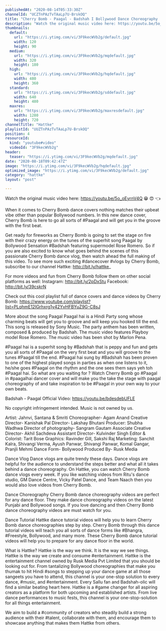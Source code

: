 ```yaml
---
publishedAt: "2020-08-14T05:33:30Z"
channelId: "UCZTnPAzTvTAaLp7U-BrskOQ"
title: "Cherry Bomb - Paagal - Badshah I Bollywood Dance Choreography | Hattke"
description: "Watch the original music video here: https://youtu.be/5o_oEyrnV4Q 😁  😍  👈 \n\nWhen it comes to Cherry Bomb dance covers nothing matches their upbeat vibe other than popular Bollywood numbers. In this new dance cover, Cherry Bomb is here to go all sorts of #Paagal and will get you in the groove with the first beat.\n\nGet ready for fireworks as Cherry Bomb is going to set the stage on fire with their crazy energy on the tunes of the superhit song Paagal by Bollywood Sensation #Badshah featuring supermodel Rose Romero. So if you are also excited to know what goes behind the scenes of this passionate Cherry Bomb dance vlog, then watch ahead the full making of this video. To see more such exciting #dancecover #vlogs by Cherry Bomb, subscribe to our channel Hattke: http://bit.ly/hattke_\n\nFor more videos and fun from Cherry Bomb follow them on other social platforms as well: Instagram: http://bit.ly/2pDxStu \nFacebook: http://bit.ly/39cskrN \n\nCheck out this cool playlist full of dance covers and dance videos by Cherry Bomb: https://www.youtube.com/playlist?list=PLqhmE12IGrhxrg1y42YvHFBYuZ9G-C8sJ\n\nMore about the song Paagal \nPaagal hai is a Hindi Party song whose charming beats will get you to groove and will keep you hooked till the end. This song is released by Sony Music. The party anthem has been written, composed & produced by Badshah. The music video features Playboy model Rose Romero. The music video has been shot by Marlon Pena.\n\n#Paagal hai  is a superhit song by #Badshah that is peppy and fun and gets you all sorts of #Paagal on the very first beat and you will groove to the tunes #Paagal till the end. #Paagal hai sung by #Badshah has been proven to one of the highest played songs in parties as when one listens to it, he/she goes #Paagal on the rhythm and the one sees them says yeh toh #Paagal hai.\nSo what are you waiting for ? Watch Cherry Bomb go #Paagal  in #paagalhai dancer cover and will make you the take the stage with paagal choreography of and take inspiration to be #Paagal in your own way to your own beats. \n\nBadshah - Paagal\nOfficial Video: https://youtu.be/bdesdebUFLE\n\nNo copyright infringement intended. Music is not owned by us.\n\nArtist: Jahnvi, Santana & Smriti\nChoreographer- Agam Anand\nCreative Director- Kanishak Pal\nDirector- Lakshay Bhutani\nProducer: Shubha Wadhwa\nDirector of photography- Sangram Gautam\nAssociate Creative Director- Akhil Sachdeva\nAssistant Director- Kulvinder Singh\nEditor & Colorist: Tarit Bose\nGraphics: Ravinder Gill, Sakshi Raj\nMarketing: Sanchit Kalra, Shivangi Verma, Ayush Panwar, Shivangi Panwar, Komal Gangar, Pranjli Mehmi\nDance Form- Bollywood\nProduced By- Rusk Media\n\nDance Vlog\nDance vlogs are quite trendy these days. Dance vlogs are helpful for the audience to understand the steps better and what all it takes behind a dance choreography. On Hattke, you can watch Cherry Bomb dance vlogs every week. If you like watching videos from Ritu's dance studio, GM Dance Centre, Vicky Patel Dance, and Team Naach then you would also love videos from Cherry Bomb.\n\nDance Choreography\nCherry Bomb dance choreography videos are perfect for any dance floor. They make dance choreography videos on the latest Punjabi and Bollywood songs. If you love dancing and then Cherry Bomb dance choreography videos are must watch for you.\n\nDance Tutorial\nHattke dance tutorial videos will help you to learn Cherry Bomb dance choreographies step by step. Cherry Bomb through this dance tutorial videos will teach you all sorts of dance forms like #Bhangra, #Freestyle, Bollywood, and many more. These Cherry Bomb dance tutorial videos will help you to prepare for any dance floor in the world. \n\nWhat is Hattke? Hattke is the way we think. It is the way we see things. Hattke is the way we create and consume #entertainment. Hattke is the entertainment channel owned by Rusk Media Pvt Limited that you should be looking out for. From tantalizing Bollywood choreographies that make you thumak to hit Hindi #songs to stepping up your dance game at all those sangeets you have to attend, this channel is your one-stop solution to every dance, #music, and #entertainment. Every Sallu fan and Badshah-olic will find a similar beating heart here. Hattke is a #game changer for all aspiring creators as a platform for both upcoming and established artists. From live dance performances to music fests, this channel is your one-stop-solution for all things entertainment.\n\nWe aim to build a #community of creators who steadily build a strong audience with their #talent, collaborate with them, and encourage them to showcase anything that makes them Hattke from others."
thumbnails:
  default:
    url: "https://i.ytimg.com/vi/3F9kecWVb2g/default.jpg"
    width: 120
    height: 90
  medium:
    url: "https://i.ytimg.com/vi/3F9kecWVb2g/mqdefault.jpg"
    width: 320
    height: 180
  high:
    url: "https://i.ytimg.com/vi/3F9kecWVb2g/hqdefault.jpg"
    width: 480
    height: 360
  standard:
    url: "https://i.ytimg.com/vi/3F9kecWVb2g/sddefault.jpg"
    width: 640
    height: 480
  maxres:
    url: "https://i.ytimg.com/vi/3F9kecWVb2g/maxresdefault.jpg"
    width: 1280
    height: 720
channelTitle: "Hattke"
playlistId: "UUZTnPAzTvTAaLp7U-BrskOQ"
position: 4
resourceId:
  kind: "youtube#video"
  videoId: "3F9kecWVb2g"
header:
  teaser: "https://i.ytimg.com/vi/3F9kecWVb2g/mqdefault.jpg"
date: "2020-08-18T09:42:47Z"
image: "https://i.ytimg.com/vi/3F9kecWVb2g/hqdefault.jpg"
optimized_image: "https://i.ytimg.com/vi/3F9kecWVb2g/default.jpg"
category: "hattke"
layout: "post"

---
```

Watch the original music video here: https://youtu.be/5o_oEyrnV4Q 😁  😍  👈 

When it comes to Cherry Bomb dance covers nothing matches their upbeat vibe other than popular Bollywood numbers. In this new dance cover, Cherry Bomb is here to go all sorts of #Paagal and will get you in the groove with the first beat.

Get ready for fireworks as Cherry Bomb is going to set the stage on fire with their crazy energy on the tunes of the superhit song Paagal by Bollywood Sensation #Badshah featuring supermodel Rose Romero. So if you are also excited to know what goes behind the scenes of this passionate Cherry Bomb dance vlog, then watch ahead the full making of this video. To see more such exciting #dancecover #vlogs by Cherry Bomb, subscribe to our channel Hattke: http://bit.ly/hattke_

For more videos and fun from Cherry Bomb follow them on other social platforms as well: Instagram: http://bit.ly/2pDxStu 
Facebook: http://bit.ly/39cskrN 

Check out this cool playlist full of dance covers and dance videos by Cherry Bomb: https://www.youtube.com/playlist?list=PLqhmE12IGrhxrg1y42YvHFBYuZ9G-C8sJ

More about the song Paagal 
Paagal hai is a Hindi Party song whose charming beats will get you to groove and will keep you hooked till the end. This song is released by Sony Music. The party anthem has been written, composed & produced by Badshah. The music video features Playboy model Rose Romero. The music video has been shot by Marlon Pena.

#Paagal hai  is a superhit song by #Badshah that is peppy and fun and gets you all sorts of #Paagal on the very first beat and you will groove to the tunes #Paagal till the end. #Paagal hai sung by #Badshah has been proven to one of the highest played songs in parties as when one listens to it, he/she goes #Paagal on the rhythm and the one sees them says yeh toh #Paagal hai.
So what are you waiting for ? Watch Cherry Bomb go #Paagal  in #paagalhai dancer cover and will make you the take the stage with paagal choreography of and take inspiration to be #Paagal in your own way to your own beats. 

Badshah - Paagal
Official Video: https://youtu.be/bdesdebUFLE

No copyright infringement intended. Music is not owned by us.

Artist: Jahnvi, Santana & Smriti
Choreographer- Agam Anand
Creative Director- Kanishak Pal
Director- Lakshay Bhutani
Producer: Shubha Wadhwa
Director of photography- Sangram Gautam
Associate Creative Director- Akhil Sachdeva
Assistant Director- Kulvinder Singh
Editor & Colorist: Tarit Bose
Graphics: Ravinder Gill, Sakshi Raj
Marketing: Sanchit Kalra, Shivangi Verma, Ayush Panwar, Shivangi Panwar, Komal Gangar, Pranjli Mehmi
Dance Form- Bollywood
Produced By- Rusk Media

Dance Vlog
Dance vlogs are quite trendy these days. Dance vlogs are helpful for the audience to understand the steps better and what all it takes behind a dance choreography. On Hattke, you can watch Cherry Bomb dance vlogs every week. If you like watching videos from Ritu's dance studio, GM Dance Centre, Vicky Patel Dance, and Team Naach then you would also love videos from Cherry Bomb.

Dance Choreography
Cherry Bomb dance choreography videos are perfect for any dance floor. They make dance choreography videos on the latest Punjabi and Bollywood songs. If you love dancing and then Cherry Bomb dance choreography videos are must watch for you.

Dance Tutorial
Hattke dance tutorial videos will help you to learn Cherry Bomb dance choreographies step by step. Cherry Bomb through this dance tutorial videos will teach you all sorts of dance forms like #Bhangra, #Freestyle, Bollywood, and many more. These Cherry Bomb dance tutorial videos will help you to prepare for any dance floor in the world. 

What is Hattke? Hattke is the way we think. It is the way we see things. Hattke is the way we create and consume #entertainment. Hattke is the entertainment channel owned by Rusk Media Pvt Limited that you should be looking out for. From tantalizing Bollywood choreographies that make you thumak to hit Hindi #songs to stepping up your dance game at all those sangeets you have to attend, this channel is your one-stop solution to every dance, #music, and #entertainment. Every Sallu fan and Badshah-olic will find a similar beating heart here. Hattke is a #game changer for all aspiring creators as a platform for both upcoming and established artists. From live dance performances to music fests, this channel is your one-stop-solution for all things entertainment.

We aim to build a #community of creators who steadily build a strong audience with their #talent, collaborate with them, and encourage them to showcase anything that makes them Hattke from others.